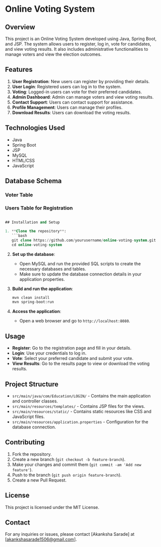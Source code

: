 # Online Voting System

## Overview

This project is an Online Voting System developed using Java, Spring Boot, and JSP. The system allows users to register, log in, vote for candidates, and view voting results. It also includes administrative functionalities to manage voters and view the election outcomes.

## Features

1. **User Registration**: New users can register by providing their details.
2. **User Login**: Registered users can log in to the system.
3. **Voting**: Logged-in users can vote for their preferred candidates.
4. **Admin Dashboard**: Admin can manage voters and view voting results.
5. **Contact Support**: Users can contact support for assistance.
6. **Profile Management**: Users can manage their profiles.
7. **Download Results**: Users can download the voting results.

## Technologies Used

- Java
- Spring Boot
- JSP
- MySQL
- HTML/CSS
- JavaScript

## Database Schema

### Voter Table

### Users Table for Registration

```sql

## Installation and Setup

1. **Clone the repository**:
   ```bash
   git clone https://github.com/yourusername/online-voting-system.git
   cd online-voting-system
   ```

2. **Set up the database**:
   - Open MySQL and run the provided SQL scripts to create the necessary databases and tables.
   - Make sure to update the database connection details in your application properties.

3. **Build and run the application**:
   ```bash
   mvn clean install
   mvn spring-boot:run
   ```

4. **Access the application**:
   - Open a web browser and go to `http://localhost:8080`.

## Usage

- **Register**: Go to the registration page and fill in your details.
- **Login**: Use your credentials to log in.
- **Vote**: Select your preferred candidate and submit your vote.
- **View Results**: Go to the results page to view or download the voting results.

## Project Structure

- `src/main/java/com/Education/LOGIN/` - Contains the main application and controller classes.
- `src/main/resources/templates/` - Contains JSP files for the views.
- `src/main/resources/static/` - Contains static resources like CSS and JavaScript files.
- `src/main/resources/application.properties` - Configuration for the database connection.

## Contributing

1. Fork the repository.
2. Create a new branch (`git checkout -b feature-branch`).
3. Make your changes and commit them (`git commit -am 'Add new feature'`).
4. Push to the branch (`git push origin feature-branch`).
5. Create a new Pull Request.

## License

This project is licensed under the MIT License.

## Contact

For any inquiries or issues, please contact [Akanksha Sarade] at [akankshasarade1506@gmail.com].
